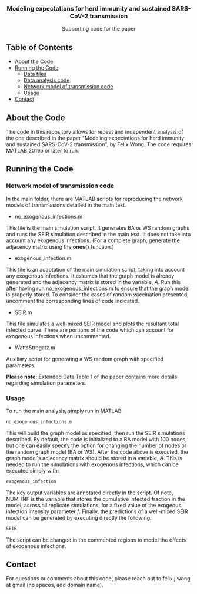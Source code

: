 <!--
*** Thanks for checking out this README Template. If you have a suggestion that would
*** make this better, please fork the repo and create a pull request or simply open
*** an issue with the tag "enhancement".
*** Thanks again! Now go create something AMAZING! :D
-->




<!-- PROJECT LOGO -->
<br />
<p align="center">

  <h3 align="center">Modeling expectations for herd immunity and sustained SARS-CoV-2 transmission</h3> 

  <p align="center">
    Supporting code for the paper
  </p>
</p>



<!-- TABLE OF CONTENTS -->
## Table of Contents

* [About the Code](#about-the-code)
* [Running the Code](#running-the-code)
  * [Data files](#data-files)
  * [Data analysis code](#data-analysis-code)
  * [Network model of transmission code](#network-model-of-transmission-code)
  * [Usage](#usage)
* [Contact](#contact)



<!-- ABOUT THE PROJECT -->
## About the Code

The code in this repository allows for repeat and independent analysis of the one described in the paper "Modeling expectations for herd immunity and sustained SARS-CoV-2 transmission", by Felix Wong. The code requires MATLAB 2019b or later to run. 

<!-- GETTING STARTED -->
## Running the Code


### Network model of transmission code

In the main folder, there are MATLAB scripts for reproducing the network models of transmissions detailed in the main text.

* no_exogenous_infections.m
<p>
This file is the main simulation script. It generates BA or WS random graphs and runs the SEIR simulation described in the main text. It does not take into account any exogenous infections. (For a complete graph, generate the adjacency matrix using the <b>ones()</b> function.)
</p>

* exogenous_infection.m
<p>
This file is an adaptation of the main simulation script, taking into account any exogenous infections. It assumes that the graph model is already generated and the adjacency matrix is stored in the variable, <i>A</i>. Run this after having run no_exogenous_infections.m to ensure that the graph model is properly stored. To consider the cases of random vaccination presented, uncomment the corresponding lines of code indicated. 

* SEIR.m
<p>
This file simulates a well-mixed SEIR model and plots the resultant total infected curve. There are portions of the code which can account for exogenous infections when uncommented. 
</p>

* WattsStrogatz.m
<p>
Auxiliary script for generating a WS random graph with specified parameters.
</p>

<p>
<b>Please note:</b> Extended Data Table 1 of the paper contains more details regarding simulation parameters.
</p>


### Usage

To run the main analysis, simply run in MATLAB:
```sh
no_exogenous_infections.m
```
This will build the graph model as specified, then run the SEIR simulations described. By default, the code is initialized to a BA model with 100 nodes, but one can easily specify the option for changing the number of nodes or the random graph model (BA or WS). After the code above is executed, the graph model's adjacency matrix should be stored in a variable, <i>A</i>. This is needed to run the simulations with exogenous infections, which can be executed simply with:  
```sh
exogenous_infection
```
The key output variables are annotated directly in the script. Of note, NUM_INF is the variable that stores the cumulative infected fraction in the model, across all replicate simulations, for a fixed value of the exogeous infection intensity parameter <i>f</i>. Finally, the predictions of a well-mixed SEIR model can be generated by executing directly the following:
```sh
SEIR
```
The script can be changed in the commented regions to model the effects of exogenous infections. 

<!-- CONTACT -->
## Contact

For questions or comments about this code, please reach out to felix j wong at gmail (no spaces, add domain name). 

